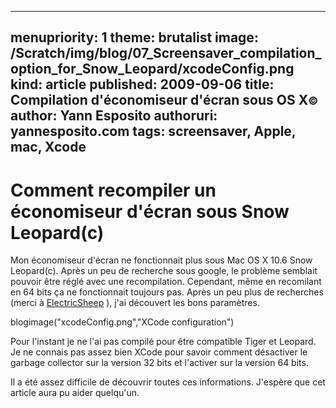 -----
menupriority:   1
theme: brutalist
image: /Scratch/img/blog/07_Screensaver_compilation_option_for_Snow_Leopard/xcodeConfig.png
kind:           article
published: 2009-09-06
title: Compilation d'économiseur d'écran sous OS X<small>&copy;</small> 
author: Yann Esposito
authoruri: yannesposito.com
tags:  screensaver, Apple, mac, Xcode
-----
# Comment recompiler un économiseur d'écran sous Snow Leopard(c)

Mon économiseur d'écran ne fonctionnait plus sous Mac OS X 10.6 Snow Leopard(c). Après un peu de recherche sous google, le problème semblait pouvoir être réglé avec une recompilation.
Cependant, même en recomilant en 64 bits ça ne fonctionnait toujours pas.
Après un peu plus de recherches (merci à [ElectricSheep](http://community.electricsheep.org/node/236) ),
j'ai découvert les bons paramètres.

blogimage("xcodeConfig.png","XCode configuration")

Pour l'instant je ne l'ai pas compilé pour être compatible Tiger et Leopard. Je ne connais pas assez bien XCode pour savoir comment désactiver le garbage collector sur la version 32 bits et l'activer sur la version 64 bits.

Il a été assez difficile de découvrir toutes ces informations. J'espère que cet article aura pu aider quelqu'un.
